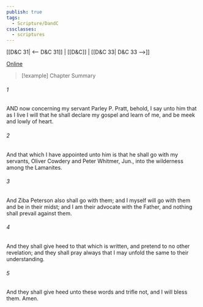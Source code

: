 ```yaml
---
publish: true
tags:
  - Scripture/DandC
cssclasses:
  - scriptures
---
```

[[D&C 31| <-- D&C 31]] | [[D&C]] | [[D&C 33| D&C 33 -->]]

[Online](https://churchofjesuschrist.org/study/scriptures/dc-testament/dc/32?lang=eng)

>[!example] Chapter Summary
>
###### 1
AND now concerning my servant Parley P. Pratt, behold, I say unto him that as I live I will that he shall declare my gospel and learn of me, and be meek and lowly of heart.
###### 2
And that which I have appointed unto him is that he shall go with my servants, Oliver Cowdery and Peter Whitmer, Jun., into the wilderness among the Lamanites.
###### 3
And Ziba Peterson also shall go with them; and I myself will go with them and be in their midst; and I am their advocate with the Father, and nothing shall prevail against them.
###### 4
And they shall give heed to that which is written, and pretend to no other revelation; and they shall pray always that I may unfold the same to their understanding.
###### 5
And they shall give heed unto these words and trifle not, and I will bless them. Amen.




